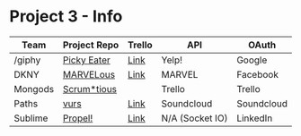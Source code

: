 # Project 3 - Info

| Team    | Project Repo                             | Trello                                   | API             | OAuth      |
| ------- | ---------------------------------------- | ---------------------------------------- | --------------- | ---------- |
| /giphy  | [Picky Eater](https://github.com/adrianxadamn/pickyeater_app) | [Link](https://trello.com/b/J1hegJdy/project-3) | Yelp!           | Google     |
| DKNY    | [MARVELous](https://github.com/watfood/marvelous_app) | [Link](https://trello.com/b/BgdIqIcU/marvel-comics-app) | MARVEL          | Facebook   |
| Mongods | [Scrum*tious](https://github.com/oatterzongit/virtual_stand_up) |                                          | Trello          | Trello     |
| Paths   | [vurs](https://github.com/yaelamir/project3.git) | [Link](https://trello.com/b/voYgBoWQ/project-3-men-stack) | Soundcloud      | Soundcloud |
| Sublime | [Propel!](https://github.com/madma/propel_app) | [Link](https://trello.com/b/vsHXqFEq)    | N/A (Socket IO) | LinkedIn   |